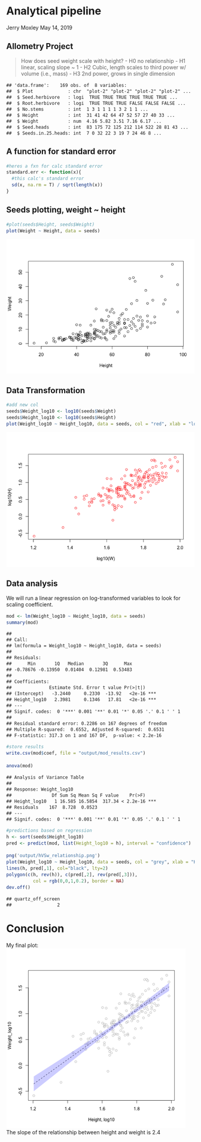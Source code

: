 Analytical pipeline
================
Jerry Moxley
May 14, 2019

Allometry Project
-----------------

> How does seed weight scale with height? - H0 no relationship - H1 linear, scaling slope ~ 1 - H2 Cubic, length scales to third power w/ volume (i.e., mass) - H3 2nd power, grows in single dimension

    ## 'data.frame':    169 obs. of  8 variables:
    ##  $ Plot             : chr  "plot-2" "plot-2" "plot-2" "plot-2" ...
    ##  $ Seed.herbivore   : logi  TRUE TRUE TRUE TRUE TRUE TRUE ...
    ##  $ Root.herbivore   : logi  TRUE TRUE TRUE FALSE FALSE FALSE ...
    ##  $ No.stems         : int  1 3 1 1 1 1 3 2 1 1 ...
    ##  $ Height           : int  31 41 42 64 47 52 57 27 40 33 ...
    ##  $ Weight           : num  4.16 5.82 3.51 7.16 6.17 ...
    ##  $ Seed.heads       : int  83 175 72 125 212 114 522 28 81 43 ...
    ##  $ Seeds.in.25.heads: int  7 0 32 22 3 19 7 24 46 8 ...

A function for standard error
-----------------------------

``` r
#heres a fxn for calc standard error
standard.err <- function(x){
  #this calc's standard error
  sd(x, na.rm = T) / sqrt(length(x))
}
```

Seeds plotting, weight ~ height
-------------------------------

``` r
#plot(seeds$Height, seeds$Weight)
plot(Weight ~ Height, data = seeds)
```

![](pipeline_files/figure-markdown_github/unnamed-chunk-3-1.png)

Data Transformation
-------------------

``` r
#add new col
seeds$Weight_log10 <- log10(seeds$Weight)
seeds$Height_log10 <- log10(seeds$Height)
plot(Weight_log10 ~ Height_log10, data = seeds, col = "red", xlab = "log10(W)", ylab="log10(H)")
```

![](pipeline_files/figure-markdown_github/unnamed-chunk-4-1.png)

Data analysis
-------------

We will run a linear regression on log-transformed variables to look for scaling coefficient.

``` r
mod <- lm(Weight_log10 ~ Height_log10, data = seeds)
summary(mod)
```

    ## 
    ## Call:
    ## lm(formula = Weight_log10 ~ Height_log10, data = seeds)
    ## 
    ## Residuals:
    ##      Min       1Q   Median       3Q      Max 
    ## -0.78676 -0.13950  0.01404  0.12981  0.53483 
    ## 
    ## Coefficients:
    ##              Estimate Std. Error t value Pr(>|t|)    
    ## (Intercept)   -3.2440     0.2330  -13.92   <2e-16 ***
    ## Height_log10   2.3981     0.1346   17.81   <2e-16 ***
    ## ---
    ## Signif. codes:  0 '***' 0.001 '**' 0.01 '*' 0.05 '.' 0.1 ' ' 1
    ## 
    ## Residual standard error: 0.2286 on 167 degrees of freedom
    ## Multiple R-squared:  0.6552, Adjusted R-squared:  0.6531 
    ## F-statistic: 317.3 on 1 and 167 DF,  p-value: < 2.2e-16

``` r
#store results
write.csv(mod$coef, file = "output/mod_results.csv")

anova(mod)
```

    ## Analysis of Variance Table
    ## 
    ## Response: Weight_log10
    ##               Df Sum Sq Mean Sq F value    Pr(>F)    
    ## Height_log10   1 16.585 16.5854  317.34 < 2.2e-16 ***
    ## Residuals    167  8.728  0.0523                      
    ## ---
    ## Signif. codes:  0 '***' 0.001 '**' 0.01 '*' 0.05 '.' 0.1 ' ' 1

``` r
#predictions based on regression
h <- sort(seeds$Height_log10)
pred <- predict(mod, list(Height_log10 = h), interval = "confidence")

png('output/hVSw_relationship.png')
plot(Weight_log10 ~ Height_log10, data = seeds, col = "grey", xlab = "Height, log10")
lines(h, pred[,1], col="black", lty=2)
polygon(c(h, rev(h)), c(pred[,2], rev(pred[,3])),
          col = rgb(0,0,1,0.2), border = NA)
dev.off()
```

    ## quartz_off_screen 
    ##                 2

Conclusion
==========

My final plot: ![](output/hVsw_relationship.png) The slope of the relationship between height and weight is 2.4
